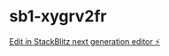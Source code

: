 # sb1-xygrv2fr

[Edit in StackBlitz next generation editor ⚡️](https://stackblitz.com/~/github.com/icefireism/sb1-xygrv2fr)